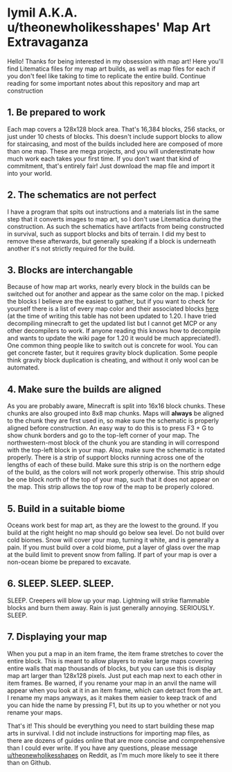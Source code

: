 # lymil A.K.A. u/theonewholikesshapes' Map Art Extravaganza
Hello! Thanks for being interested in my obsession with map art! Here you'll find Litematica files for my map art builds, as well as map files for each if you don't feel like taking to time to replicate the entire build.
Continue reading for some important notes about this repository and map art construction
## 1. Be prepared to work
Each map covers a 128x128 block area. That's 16,384 blocks, 256 stacks, or just under 10 chests of blocks. This doesn't include support blocks to allow for staircasing, and most of the builds included here are composed of more than one map. These are mega projects, and you will underestimate how much work each takes your first time. If you don't want that kind of commitment, that's entirely fair! Just download the map file and import it into your world.
## 2. The schematics are not perfect
I have a program that spits out instructions and a materials list in the same step that it converts images to map art, so I don't use Litematica during the construction. As such the schematics have artifacts from being constructed in survival, such as support blocks and bits of terrain. I did my best to remove these afterwards, but generally speaking if a block is underneath another it's not strictly required for the build.
## 3. Blocks are interchangable
Because of how map art works, nearly every block in the builds can be switched out for another and appear as the same color on the map. I picked the blocks I believe are the easiest to gather, but if you want to check for yourself there is a list of every map color and their associated blocks [here](https://minecraft.fandom.com/wiki/Map_item_format#Color_table) (at the time of writing this table has not been updated to 1.20. I have tried decompiling minecraft to get the updated list but I cannot get MCP or any other decompilers to work. If anyone reading this knows how to decompile and wants to update the wiki page for 1.20 it would be much appreciated!). One common thing people like to switch out is concrete for wool. You can get concrete faster, but it requires gravity block duplication. Some people think gravity block duplication is cheating, and without it only wool can be automated.
## 4. Make sure the builds are aligned
As you are probably aware, Minecraft is split into 16x16 block chunks. These chunks are also grouped into 8x8 map chunks. Maps will **always** be aligned to the chunk they are first used in, so make sure the schematic is properly aligned before construction. An easy way to do this is to press F3 + G to show chunk borders and go to the top-left corner of your map. The northwestern-most block of the chunk you are standing in will correspond with the top-left block in your map. Also, make sure the schematic is rotated properly. There is a strip of support blocks running across one of the lengths of each of these build. Make sure this strip is on the northern edge of the build, as the colors will not work properly otherwise. This strip should be one block north of the top of your map, such that it does not appear on the map. This strip allows the top row of the map to be properly colored.
## 5. Build in a suitable biome
Oceans work best for map art, as they are the lowest to the ground. If you build at the right height no map should go below sea level. Do not build over cold biomes. Snow will cover your map, turning it white, and is generally a pain. If you must build over a cold biome, put a layer of glass over the map at the build limit to prevent snow from falling. If part of your map is over a non-ocean biome be prepared to excavate.
## 6. SLEEP. SLEEP. SLEEP.
SLEEP. Creepers will blow up your map. Lightning will strike flammable blocks and burn them away. Rain is just generally annoying. SERIOUSLY. SLEEP.
## 7. Displaying your map
When you put a map in an item frame, the item frame stretches to cover the entire block. This is meant to allow players to make large maps covering entire walls that map thousands of blocks, but you can use this is display map art larger than 128x128 pixels. Just put each map next to each other in item frames. Be warned, if you rename your map in an anvil the name will appear when you look at it in an item frame, which can detract from the art. I rename my maps anyways, as it makes them easier to keep track of and you can hide the name by pressing F1, but its up to you whether or not you rename your maps.

That's it! This should be everything you need to start building these map arts in survival. I did not include instructions for importing map files, as there are dozens of guides online that are more concise and comprehensive than I could ever write. If you have any questions, please message [u/theonewholikesshapes](https://www.reddit.com/user/theonewholikesshapes) on Reddit, as I'm much more likely to see it there than on Github.
